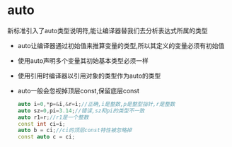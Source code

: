 # auto

新标准引入了auto类型说明符,能让编译器替我们去分析表达式所属的类型

* auto让编译器通过初始值来推算变量的类型,所以其定义的变量必须有初始值

* 使用auto声明多个变量其初始基本类型必须一样

* 使用引用时编译器以引用对象的类型作为auto的类型

* auto一般会忽视掉顶层const,保留底层const

  ```c++
  auto i=0,*p=&i,&r=i;//正确,i是整数,p是整型指针,r是整数
  auto sz=0,pi=3.14;//错误,sz和pi的类型不一致
  auto r1=r;//r1是一个整数
  const int ci=i;
  auto b = ci;//ci的顶层const特性被忽略掉
  const auto c = ci;
  ```

  



